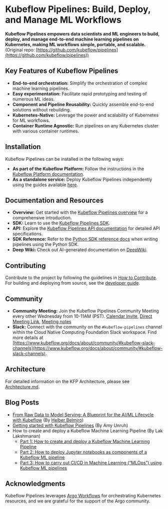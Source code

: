 # Kubeflow Pipelines: Build, Deploy, and Manage ML Workflows

**Kubeflow Pipelines empowers data scientists and ML engineers to build, deploy, and manage end-to-end machine learning pipelines on Kubernetes, making ML workflows simple, portable, and scalable.** (Original repo: [https://github.com/kubeflow/pipelines](https://github.com/kubeflow/pipelines))

## Key Features of Kubeflow Pipelines

*   **End-to-end orchestration:** Simplify the orchestration of complex machine learning pipelines.
*   **Easy experimentation:** Facilitate rapid prototyping and testing of numerous ML ideas.
*   **Component and Pipeline Reusability:** Quickly assemble end-to-end solutions without rebuilding.
*   **Kubernetes-Native:** Leverage the power and scalability of Kubernetes for ML workflows.
*   **Container Runtime Agnostic:** Run pipelines on any Kubernetes cluster with various container runtimes.

## Installation

Kubeflow Pipelines can be installed in the following ways:

*   **As part of the Kubeflow Platform:** Follow the instructions in the [Kubeflow Platform documentation](https://www.kubeflow.org/docs/started/installing-kubeflow/#kubeflow-platform).
*   **As a standalone service:** Deploy Kubeflow Pipelines independently using the guides available [here](https://www.kubeflow.org/docs/components/pipelines/operator-guides/installation/).

## Documentation and Resources

*   **Overview:** Get started with the [Kubeflow Pipelines overview](https://www.kubeflow.org/docs/components/pipelines/overview/) for a comprehensive introduction.
*   **SDK:** Learn to use the [Kubeflow Pipelines SDK](https://kubeflow-pipelines.readthedocs.io/en/stable/).
*   **API:** Explore the [Kubeflow Pipelines API documentation](https://www.kubeflow.org/docs/components/pipelines/reference/api/kubeflow-pipeline-api-spec/) for detailed API specifications.
*   **SDK Reference:** Refer to the [Python SDK reference docs](https://kubeflow-pipelines.readthedocs.io/en/stable/) when writing pipelines using the Python SDK.
*   **Deep Wiki:** Check out AI-generated documentation on [DeepWiki](https://deepwiki.com/kubeflow/pipelines).

## Contributing

Contribute to the project by following the guidelines in [How to Contribute](./CONTRIBUTING.md).
For building and deploying from source, see the [developer guide](./developer_guide.md).

## Community

*   **Community Meeting:** Join the Kubeflow Pipelines Community Meeting every other Wednesday from 10-11AM (PST). [Calendar Invite](https://calendar.google.com/event?action=TEMPLATE&tmeid=NTdoNG5uMDBtcnJlYmdlOWt1c2lkY25jdmlfMjAxOTExMTNUMTgwMDAwWiBqZXNzaWV6aHVAZ29vZ2xlLmNvbQ&tmsrc=jessiezhu%40google.com&scp=ALL), [Direct Meeting Link](https://zoom.us/j/92607298595?pwd%3DVlKLUbiguGkbT9oKbaoDmCxrhbRop7.1&sa=D&source=calendar&ust=1736264977415448&usg=AOvVaw1EIkjFsKy0d4yQPptIJS3x), [Meeting notes](http://bit.ly/kfp-meeting-notes)
*   **Slack:** Connect with the community on the `#kubeflow-pipelines` channel within the Cloud Native Computing Foundation Slack workspace. Find more details at [https://www.kubeflow.org/docs/about/community/#kubeflow-slack-channels](https://www.kubeflow.org/docs/about/community/#kubeflow-slack-channels).

## Architecture

For detailed information on the KFP Architecture, please see [Architecture.md](docs/Architecture.md).

## Blog Posts

*   [From Raw Data to Model Serving: A Blueprint for the AI/ML Lifecycle with Kubeflow](https://blog.kubeflow.org/fraud-detection-e2e/) (By [Helber Belmiro](https://github.com/hbelmiro))
*   [Getting started with Kubeflow Pipelines](https://cloud.google.com/blog/products/ai-machine-learning/getting-started-kubeflow-pipelines) (By Amy Unruh)
*   How to create and deploy a Kubeflow Machine Learning Pipeline (By Lak Lakshmanan)
    *   [Part 1: How to create and deploy a Kubeflow Machine Learning Pipeline](https://medium.com/data-science/how-to-create-and-deploy-a-kubeflow-machine-learning-pipeline-part-1-efea7a4b650f)
    *   [Part 2: How to deploy Jupyter notebooks as components of a Kubeflow ML pipeline](https://medium.com/data-science/how-to-deploy-jupyter-notebooks-as-components-of-a-kubeflow-ml-pipeline-part-2-b1df77f4e5b3)
    *   [Part 3: How to carry out CI/CD in Machine Learning (“MLOps”) using Kubeflow ML pipelines](https://medium.com/google-cloud/how-to-carry-out-ci-cd-in-machine-learning-mlops-using-kubeflow-ml-pipelines-part-3-bdaf68082112)

## Acknowledgments

Kubeflow Pipelines leverages [Argo Workflows](https://github.com/argoproj/argo-workflows) for orchestrating Kubernetes resources, and we are grateful for the support of the Argo community.
